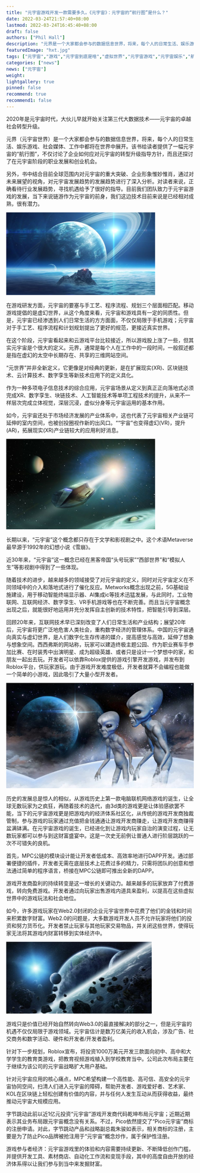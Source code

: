 ```yaml
---
title: "元宇宙游戏开发一款需要多久。《元宇宙》：元宇宙的“航行图”是什么？"
date: 2022-03-24T21:57:40+08:00
lastmod: 2022-03-24T16:45:40+08:00
draft: false
authors: ["Phil Hall"]
description: "元界是一个大家都会参与的数据信息世界，将来，每个人的日常生活、娱乐游戏、社会媒体、工作中都将在世界中展开。该书给读者提供了一幅元宇宙的“航行图”，不仅讨论了企业如何应对元宇宙的转型升级指导方针，而且还探讨了在元宇宙阶段的职业发展和创业机会。"
featuredImage: "hxt.jpg"
tags: ["元宇宙","游戏","元宇宙到底是啥","虚拟世界","元宇宙游戏","元宇宙娱乐","航行图"]
categories: ["news"]
news: ["元宇宙"]
weight: 
lightgallery: true
pinned: false
recommend: true
recommend1: false
---
```



2020年是元宇宙时代，大伙儿早就开始关注第三代大数据技术——元宇宙的卓越社会转型升级。

元界（元宇宙世界）是一个大家都会参与的数据信息世界，将来，每个人的日常生活、娱乐游戏、社会媒体、工作中都将在世界中展开。该书给读者提供了一幅元宇宙的“航行图”，不仅讨论了企业如何应对元宇宙的转型升级指导方针，而且还探讨了在元宇宙阶段的职业发展和创业机会。

另外，书中结合目前全球范围内对元宇宙的重大突破、企业形象惟妙惟肖，通过对未来展望的视角，对元宇宙发展趋势的发展趋势进行了深入分析。对读者来说，正确看待行业发展趋势，寻找机遇给予了很好的指导。目前我们团队致力于元宇宙游戏的发展，当下来说链游作为元宇宙的前身，我们这边技术目前来说是已经相对成熟，很有潜力。



![元宇宙的航行图](hx.png)



在游戏研发方面，元宇宙的要塞与手工艺、程序流程、规划三个层面相匹配。移动游戏提倡的是虚幻世界，从这个角度来看，元宇宙和游戏具有一定的同质性。但是，元宇宙已经渗透到人们日常生活的方方面面，不仅仅局限于手机游戏；元宇宙对于手工艺、程序流程和计划规划提出了更好的规范，更接近真实世界。

在这个阶段，元宇宙看起来和云游戏平台比较接近，所以游戏股上涨了一些，但其实元宇宙是个很大的定义。元界，通常是每个人在工作中的一段时间，一般叙述都是指在虚幻的太空中长期存在、共享的三维网站空间。

“元世界”并非全新定义，它更像是对经典的更新，是在扩展现实(XR)、区块链技术、云计算技术、数字孪生等新技术应用下的定义具化。

作为一种多项电子信息技术的综合应用，元宇宙场景从定义到真正正向落地式必须完成XR、数字孪生、块链技术、人工智能技术等单项工程技术的提升，从来不一样层次完成立体视觉，深层沉浸，虚似分身等元宇宙运用的基本作用。

如今，元宇宙还处于市场经济发展的产业体系中，这也代表了元宇宙相关产业链可延伸的室内空间，也被创投圈视作新的出风口。““宇宙”也变得虚幻(VR)，提升(AR)，拓展现实(XR)产业链较大的应用利好消息。



![元宇宙的航行图](xt.png)



长期以来，“元宇宙”这个概念都只存在于文学和影视剧之中。这个术语Metaverse最早源于1992年的幻想小说《雪崩》。

近30年来，“元宇宙”这一概念已经在黑客帝国“头号玩家”“西部世界”和“模拟人生”等影视剧中得到了一些体现。

随着技术的进步，越来越多的领域接受了对元宇宙的定义，同时对元宇宙定义在不同领域中的介入和落地式进行了催化反应。Metworks概念出现之前，5G基础设施建设，用于移动智能终端显示器、AI集成ic等技术迅猛发展，与此同时，工业物联网、互联网经济、数字孪生、VR手机游戏等也在不断完善。而且当元宇宙概念出现之后，就能很好地运用并充分发挥自主创新的技术特性，把智能引导到深层。

回顾20年来，互联网技术早已深刻改变了人们日常生活和产业结构；展望20年后，元宇宙将更广泛地危害人类社会，重构数字经济的管理体系。中国的元宇宙通向真实与虚幻世界，是人们数字化生存传递的媒介，提高感觉与高效，延伸了想象与想象空间。西西弗斯的网站称，玩家可以建造终极主题公园、作为职业赛车手参加比赛、在时装秀中出演明星、成为超级英雄、或者只是设计一个梦想中的家，和朋友一起出去玩。开发者可以依靠Roblox提供的游戏引擎开发游戏，并发布到Roblox平台，供玩家游玩。由于游戏开发难度极低，开发者就算不会编程也能做一个简单的小游戏，因此吸引了大量小型开发者。



![元宇宙的航行图](hxt.jpg)



历史的发展总是惊人的相似，从游戏历史上第一款电脑联机网络游戏的诞生，让全球无数玩家为之疯狂，再随着技术的迭代，由3d类的游戏更是让体验感欲罢不能，当下的元宇宙游戏更是把游戏内的经济体系社区化，从传统的游戏开发商独裁管制，参与游戏的玩家通过充值把金钱通通让游戏开发商赚走，让游戏开发商赚得盆满钵满。在元宇宙游戏的诞生，已经进化到让游戏内玩家自治的演变过程，让无数玩家都可以参与到这财富盛宴中。这是一次史无前例让普通人进行阶层跳跃的一次不可错失的良机。

首先，MPC公链的模块设计能让开发者低成本、高效率地进行DAPP开发。通过部署便捷的插件，开发者无需在底层技术上花费过多的精力，只需将团队的创意和想法通过简单的程序语言，桥接在MPC公链即可推出全新的DAPP。

游戏开发商盈利的持续转变是这一增长的关键动力。越来越多的玩家放弃了付费游戏，转向免费游戏。开发者通过向玩家出售游戏内道具来盈利，以提高在这些虚拟世界中的游戏玩法和社会地位。

如今，许多游戏玩家在Web2.0封闭的企业元宇宙世界中花费了他们的⾦钱和时间来积累数字财富。Web2.0的问题是，⼤多数游戏开发⼈员不允许玩家将他们的投资和努⼒货币化。开发者禁⽌玩家与其他玩家交易物品，并关闭这些世界，使得玩家⽆法将其游戏内财富转移到实体经济中。



![元宇宙的航行图](xj.png)



游戏只是价值已经开始⾃然转向Web3.0的最直接解决的部分之⼀，但是元宇宙的机遇不仅仅局限于游戏领域。元宇宙估计是数万亿美元的收入机会，涉及广告、社交商务和数字活动、硬件和开发者/开发者盈利。

针对下一步规划，Roblox宣布，将投资1000万美元开发三款面向初中、高中和大学学生的教育类游戏，把教育视频游戏植入到学校教育当中。公司此次布局主要在于继续为该公司的元宇宙战略扩大用户基础。

针对元宇宙应用的核心痛点，MPC希望构建一个高性能、高可信、高安全的元宇宙协同空间，扫清人们进入元宇宙的障碍，帮助开发者、游戏爱好者、艺术家、KOL在区块链上轻松创建有价值的内容，并与任何人发生互动从而获得收益，最终推动元宇宙大规模应用。

字节跳动此前以近1亿元投资“元宇宙”游戏开发商代码乾坤布局元宇宙；近期近期表示其业务布局跟元宇宙概念没有关系。不过，Pico依然提交了“Pico元宇宙”商标的注册申请。对此，字节跳动产品和战略副总裁朱骏如表示，相关商标的注册，主要是为了防止Pico品牌被抢注用于“元宇宙”概念炒作，属于保护性注册。

游戏参与者经济：元宇宙游戏里的体验和内容需要持续更新、不断降低创作门槛，并提供开发工具、素材商店、自动化工作流和变现手段，其中的高度自由开放的经济体系得以让我们参与到当中来发掘财富。
